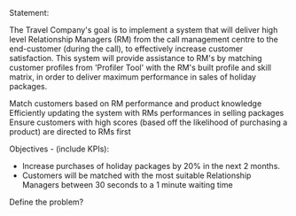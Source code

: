 Statement:

The Travel Company's goal is to implement a system that will deliver high level Relationship Managers (RM) from the call management centre to the end-customer (during the call), to effectively increase customer satisfaction. This system will provide assistance to RM's by matching customer profiles from 'Profiler Tool' with the RM's built profile and skill matrix, in order to deliver maximum performance in sales of holiday packages. 




Match customers based on RM performance and product knowledge 
Efficiently updating the system with RMs performances in selling packages
Ensure customers with high scores (based off the likelihood of purchasing a product) are directed to RMs first 

Objectives - (include KPIs):  

- Increase purchases of holiday packages by 20% in the next 2 months. 
- Customers will be matched with the most suitable Relationship Managers between 30 seconds to a 1 minute waiting time 

Define the problem? 





